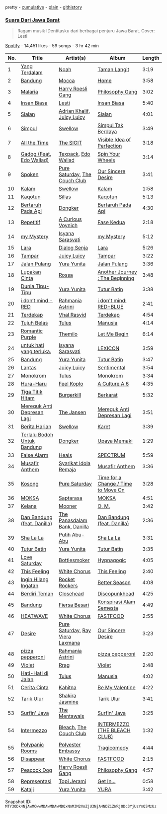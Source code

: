 pretty - [cumulative](/playlists/cumulative/37i9dQZF1DX2ngZHk5xUsP.md) - [plain](/playlists/plain/37i9dQZF1DX2ngZHk5xUsP) - [githistory](https://github.githistory.xyz/mackorone/spotify-playlist-archive/blob/main/playlists/plain/37i9dQZF1DX2ngZHk5xUsP)

### [Suara Dari Jawa Barat](https://open.spotify.com/playlist/37i9dQZF1DX2ngZHk5xUsP)

> Ragam musik IDentitasku dari berbagai penjuru Jawa Barat\. Cover: Lesti

[Spotify](https://open.spotify.com/user/spotify) - 14,451 likes - 59 songs - 3 hr 42 min

| No. | Title | Artist(s) | Album | Length |
|---|---|---|---|---|
| 1 | [Yang Terdalam](https://open.spotify.com/track/6HP1bbIqafhFCRwMw81c7G) | [Noah](https://open.spotify.com/artist/31aMmlq8isIAgojvmIwiS4) | [Taman Langit](https://open.spotify.com/album/3f75vj6VfHVhh4v0Sw6ZzC) | 3:19 |
| 2 | [Bandung](https://open.spotify.com/track/15m7cfGH0Yaz857aQOlA2J) | [Mocca](https://open.spotify.com/artist/7jm6MsWHPzZETR9JkAVaQQ) | [Home](https://open.spotify.com/album/0XnBJ63d5m2Sl03NuKcU8w) | 3:58 |
| 3 | [Malaria](https://open.spotify.com/track/4wwwdmufC8EWrU0sWpT3PB) | [Harry Roesli Gang](https://open.spotify.com/artist/504yLLdKsDJ4UCtVYPRcDF) | [Philosophy Gang](https://open.spotify.com/album/7Lk4rAv9PxwaU0ymdulZmv) | 3:02 |
| 4 | [Insan Biasa](https://open.spotify.com/track/79T9Ab0SwY8h6kxzDoVZdz) | [Lesti](https://open.spotify.com/artist/4Brw5KASFH1RpDEfdtzsJB) | [Insan Biasa](https://open.spotify.com/album/2UyX1tZhUrWMt52W3op8ha) | 5:40 |
| 5 | [Sialan](https://open.spotify.com/track/2aDgJHhAbABvdW9NszrAPQ) | [Adrian Khalif](https://open.spotify.com/artist/6X28gNASnalAWseUA8uI4X), [Juicy Luicy](https://open.spotify.com/artist/3tMTXQyRrPmMyHv5SoC0TV) | [Sialan](https://open.spotify.com/album/3FXBtyRQwZsXShVvBc9ulh) | 4:01 |
| 6 | [Simpul](https://open.spotify.com/track/5kzE5sZTaK0hyCqYaLfN4t) | [Swellow](https://open.spotify.com/artist/0oHQ2Lif0zo9gofe3YPAw2) | [Simpul Tak Berdaya](https://open.spotify.com/album/4UlIKDydaQLNsJGRa5Dgqb) | 3:49 |
| 7 | [All the Time](https://open.spotify.com/track/60zomg1pGnaSrapCzO6aPG) | [The SIGIT](https://open.spotify.com/artist/4RLzLs2SHeyA0nLLlAJBg4) | [Visible Idea of Perfection](https://open.spotify.com/album/3lIr5Sb74IEw4etgpnOluC) | 3:18 |
| 8 | [Gadog \(Feat\. Edo Wallad\)](https://open.spotify.com/track/5c3Ym8TiEBm4UiwRB0HMgg) | [Texpack](https://open.spotify.com/artist/1OmBTwOooZHrYO3YUmSTIA), [Edo Wallad](https://open.spotify.com/artist/0D04cY5W2BAhQu8WBaI2uc) | [Spin Your Wheels](https://open.spotify.com/album/57RqFaTMTeyPNl1BgBl7Y7) | 3:14 |
| 9 | [Spoken](https://open.spotify.com/track/0H5DgLDteF1kBLqQVTKCQ6) | [Pure Saturday](https://open.spotify.com/artist/0rewGqZI1o6eLWEgWo4Hyn), [The Couch Club](https://open.spotify.com/artist/54Ez4eIclterVTLzaIt4nh) | [Our Sincere Desire](https://open.spotify.com/album/57GZmG6ZYl2479tDAusXn4) | 3:41 |
| 10 | [Kalam](https://open.spotify.com/track/0m0ZGGpcLSR074LZHmwygB) | [Swellow](https://open.spotify.com/artist/0oHQ2Lif0zo9gofe3YPAw2) | [Kalam](https://open.spotify.com/album/2LqkY37FJu6Vs0Tjeju2NR) | 1:58 |
| 11 | [Kaqotun](https://open.spotify.com/track/4Go5gWOhnFCqn6RpEjZmm7) | [Sillas](https://open.spotify.com/artist/1DGiCzaCRZdqGyOC3c2Z6y) | [Kaqotun](https://open.spotify.com/album/2mqq8dZc8acR395hXcXVhL) | 5:13 |
| 12 | [Bertaruh Pada Api](https://open.spotify.com/track/0TblrOwGd4j8YK0cdTRo5v) | [Dongker](https://open.spotify.com/artist/6sf1OnuDZM48bgFQvPkbYm) | [Bertaruh Pada Api](https://open.spotify.com/album/2VOfBP9LA5KsNMFyM35iR1) | 4:30 |
| 13 | [Repetitif](https://open.spotify.com/track/77fJ3Feec0pJOFgdkn1VZI) | [A Curious Voynich](https://open.spotify.com/artist/3KGbrizFEqtuCV3EzBYxlp) | [Fase Kedua](https://open.spotify.com/album/2b7ZUDBepcJhFZt2fAciTp) | 2:18 |
| 14 | [my Mystery](https://open.spotify.com/track/36T5RCOBXJM7fXU4rKLSlP) | [Isyana Sarasvati](https://open.spotify.com/artist/05CRzFTp7TouOXPuH6Tapu) | [my Mystery](https://open.spotify.com/album/3tfEX6ctvTwkZwzP91mQUC) | 5:12 |
| 15 | [Lara](https://open.spotify.com/track/1sGsoXJgOZ3wY3tveCUwWs) | [Dialog Senja](https://open.spotify.com/artist/7hzltD6Z1nipi3asl645sh) | [Lara](https://open.spotify.com/album/28qOVtZkeUoUdzU8JEExdG) | 5:26 |
| 16 | [Tampar](https://open.spotify.com/track/2RHm5IDIZ8fYRGzBIo7exV) | [Juicy Luicy](https://open.spotify.com/artist/3tMTXQyRrPmMyHv5SoC0TV) | [Tampar](https://open.spotify.com/album/2lZzryqflrZLO9YDjnlkMz) | 3:22 |
| 17 | [Jalan Pulang](https://open.spotify.com/track/1ado6H8nwj0izGVinobwuP) | [Yura Yunita](https://open.spotify.com/artist/02Tq76MwpeoRu3BHIAiaio) | [Jalan Pulang](https://open.spotify.com/album/0LqqN2YAboL8vcXqJYpEme) | 3:36 |
| 18 | [Lupakan Cinta](https://open.spotify.com/track/4QhfKUW0Qn1W4nCfnjptw7) | [Rossa](https://open.spotify.com/artist/0ygQsC5td2maGmglpzd7tp) | [Another Journey : The Beginning](https://open.spotify.com/album/03623GeJY8TZR7v0KoMQs0) | 3:48 |
| 19 | [Dunia Tipu\-Tipu](https://open.spotify.com/track/0mMqopQJOWADJSPRMYkvTF) | [Yura Yunita](https://open.spotify.com/artist/02Tq76MwpeoRu3BHIAiaio) | [Tutur Batin](https://open.spotify.com/album/4ehjkt2KhPomUc7duIqeyD) | 3:38 |
| 20 | [i don’t mind \- RED](https://open.spotify.com/track/2Tr70FkraG5kJEsEehyRjC) | [Rahmania Astrini](https://open.spotify.com/artist/0e5blBgpur3Y18wS1bzXQC) | [i don't mind: RED+BLUE](https://open.spotify.com/album/57042oQZ05m9w5IAbAYN6X) | 2:41 |
| 21 | [Terdekap](https://open.spotify.com/track/5S6cVtlp3coBjEpjPnoi1A) | [Vhal Rasyid](https://open.spotify.com/artist/5eob7yaLtq4uMma1mJWVjk) | [Terdekap](https://open.spotify.com/album/10iZrxVkJJYwQ21NCumMGG) | 4:54 |
| 22 | [Tujuh Belas](https://open.spotify.com/track/5TReP8XK4aTOe2m44ZjQqz) | [Tulus](https://open.spotify.com/artist/2iDVt6mFbtbDEZG5ax0dTi) | [Manusia](https://open.spotify.com/album/3R4IAF9ApqYeUQrv1ddyoR) | 4:14 |
| 23 | [Romantic Purple](https://open.spotify.com/track/1jcAWxx7IYrKXvECW4MwXt) | [Themilo](https://open.spotify.com/artist/59sKn5XeA4AI4WdrlW25aS) | [Let Me Begin](https://open.spotify.com/album/0tqaPIvkArC3EZ8sYmkLAy) | 6:14 |
| 24 | [untuk hati yang terluka.](https://open.spotify.com/track/28r2ClCmnKAclZZYqE0LTg) | [Isyana Sarasvati](https://open.spotify.com/artist/05CRzFTp7TouOXPuH6Tapu) | [LEXICON](https://open.spotify.com/album/089QU9ZClm6mksCrXCDBSi) | 3:59 |
| 25 | [Bandung](https://open.spotify.com/track/7itshdCnfN3pbP88rQYHIr) | [Yura Yunita](https://open.spotify.com/artist/02Tq76MwpeoRu3BHIAiaio) | [Tutur Batin](https://open.spotify.com/album/4ehjkt2KhPomUc7duIqeyD) | 3:47 |
| 26 | [Lantas](https://open.spotify.com/track/1ZPVEo8RfmrEz8YAD5n6rW) | [Juicy Luicy](https://open.spotify.com/artist/3tMTXQyRrPmMyHv5SoC0TV) | [Sentimental](https://open.spotify.com/album/17vUW6koeUkV58uYfkK6G3) | 3:54 |
| 27 | [Monokrom](https://open.spotify.com/track/4GfK1qOF3uBWidbPlTCQRL) | [Tulus](https://open.spotify.com/artist/2iDVt6mFbtbDEZG5ax0dTi) | [Monokrom](https://open.spotify.com/album/4szhn3xPmOJklFAcqNvTnQ) | 3:34 |
| 28 | [Hura\-Haru](https://open.spotify.com/track/14uNVm8P3giMT9e5cGln7I) | [Feel Koplo](https://open.spotify.com/artist/1I7J7ZNNQne6VhffsSECR4) | [A Culture A 6](https://open.spotify.com/album/4Q7bvzlWs5CRy6fWCqZSHL) | 4:35 |
| 29 | [Tiga Titik Hitam](https://open.spotify.com/track/7Fi3EyFExj8iIumylN29ne) | [Burgerkill](https://open.spotify.com/artist/77X41f0zoHXGhC3a3UvdJk) | [Berkarat](https://open.spotify.com/album/20Lby8PRGQSqfo7kJCz81W) | 5:32 |
| 30 | [Mereguk Anti Depresan Lagi](https://open.spotify.com/track/4nWqe6ojnCrOZWsGHqdpWE) | [The Jansen](https://open.spotify.com/artist/0q3MCOdd2qGlN2TxJdr0SQ) | [Mereguk Anti Depresan Lagi](https://open.spotify.com/album/7DxaK1trwu4UD76ldZ4JvI) | 3:51 |
| 31 | [Berita Harian](https://open.spotify.com/track/69MOVP8IuQ2qOGhTO5H4UO) | [Swellow](https://open.spotify.com/artist/0oHQ2Lif0zo9gofe3YPAw2) | [Karet](https://open.spotify.com/album/51K8wlMSll4FQYNKWgk934) | 3:39 |
| 32 | [Terlalu Bodoh Untuk Bandung](https://open.spotify.com/track/128R9AyKcPSkVn5oxt5L0M) | [Dongker](https://open.spotify.com/artist/6sf1OnuDZM48bgFQvPkbYm) | [Upaya Memaki](https://open.spotify.com/album/48pEKNlOxW5oHF6bpk5EbT) | 1:29 |
| 33 | [False Alarm](https://open.spotify.com/track/3NFI8R8pUTja7orZLwqVbs) | [Heals](https://open.spotify.com/artist/52VDpGdCBD0RnoXlpCYIgL) | [SPECTRUM](https://open.spotify.com/album/40BU39M6MTjelshDop9fHm) | 5:59 |
| 34 | [Musafir Anthem](https://open.spotify.com/track/1nPEAW7GDnfAmtWK8Eh4yb) | [Syarikat Idola Remaja](https://open.spotify.com/artist/0WG2IKGKYaawuJ1kjHucBO) | [Musafir Anthem](https://open.spotify.com/album/7rcFEv0Bgv2mlLHkH0aCn6) | 3:36 |
| 35 | [Kosong](https://open.spotify.com/track/0bwy5RyhiWUVMXRt4MOVFA) | [Pure Saturday](https://open.spotify.com/artist/0rewGqZI1o6eLWEgWo4Hyn) | [Time for a Change / Time to Move On](https://open.spotify.com/album/7lbJEFQEGUs1pBQfOcbdKV) | 3:28 |
| 36 | [MOKSA](https://open.spotify.com/track/5vGj9cAtJRhzNlqEdUOyrs) | [Saptarasa](https://open.spotify.com/artist/3dnQwz2O4A87p0qKzP7e8M) | [MOKSA](https://open.spotify.com/album/7fBsK8IA2iooPAPzChSPaF) | 4:51 |
| 37 | [Kelana](https://open.spotify.com/track/7kAhOXTPVwKODIWUzSosi1) | [Mooner](https://open.spotify.com/artist/3Nq3ERFOZXkIxMjESQxrWL) | [O\. M.](https://open.spotify.com/album/1q2oM4KRamlQUldy9Zcf6W) | 3:42 |
| 38 | [Dan Bandung \(feat\. Danilla\)](https://open.spotify.com/track/3qmIfhZnHenyTcWzWu8IJP) | [The Panasdalam Bank](https://open.spotify.com/artist/0sfi4c54RwQVfvfq6yz8fc), [Danilla](https://open.spotify.com/artist/3jAIDtaFDAHtuP5qU6Hgny) | [Dan Bandung \(feat\. Danilla\)](https://open.spotify.com/album/0wTyAlIVylu3Q88tWEUdeM) | 2:36 |
| 39 | [Sha La La](https://open.spotify.com/track/2oE4nQnV1D4PTZFoDw8JTF) | [Putih Abu\-Abu](https://open.spotify.com/artist/3yRNoZZuzU5TC7uwOxd7cL) | [Sha La La](https://open.spotify.com/album/15OsMcIup45YQk0TVp2AFn) | 3:31 |
| 40 | [Tutur Batin](https://open.spotify.com/track/1k1e4Amkn7hIFrEthtazqT) | [Yura Yunita](https://open.spotify.com/artist/02Tq76MwpeoRu3BHIAiaio) | [Tutur Batin](https://open.spotify.com/album/4ehjkt2KhPomUc7duIqeyD) | 3:35 |
| 41 | [Love Saturday](https://open.spotify.com/track/24unKxTtjxhMSIJ64XbFCS) | [Bottlesmoker](https://open.spotify.com/artist/16MalIQgGrZWovgflIVr0I) | [Hypnagogic](https://open.spotify.com/album/2feY3htG1EXcmCBTfyLE5F) | 4:05 |
| 42 | [This Feeling](https://open.spotify.com/track/6FHN0E5hcHumoaqy73JMsJ) | [White Chorus](https://open.spotify.com/artist/5L3RqiyBaI1VDhbNkzhdjc) | [This Feeling](https://open.spotify.com/album/5CJ8Mf6SebY8tEgZuafyNV) | 2:40 |
| 43 | [Ingin Hilang Ingatan](https://open.spotify.com/track/2dPE3VkQ62Ob5rRFi2hdOs) | [Rocket Rockers](https://open.spotify.com/artist/3k7qB8d47YeYcHlrqaLM4U) | [Better Season](https://open.spotify.com/album/2ix3qSVMLVOiPRahWg8OwP) | 4:08 |
| 44 | [Berdiri Teman](https://open.spotify.com/track/2wzLryGH80h3RkzuzVOriD) | [Closehead](https://open.spotify.com/artist/51kLNLcGpqb9eXGfCl0vrR) | [Discopunkhead](https://open.spotify.com/album/6sSnkZGa92joNiWAeFr44B) | 4:25 |
| 45 | [Bandung](https://open.spotify.com/track/5EiVLH2dO0dOkkYapy1Q9A) | [Fiersa Besari](https://open.spotify.com/artist/06QVnTCdjs4jPKO0487EGV) | [Konspirasi Alam Semesta](https://open.spotify.com/album/6d2K6Ku4sXH63OQnsGVbbe) | 4:49 |
| 46 | [HEATWAVE](https://open.spotify.com/track/5Z4THUUkogX97uuTAaTbj9) | [White Chorus](https://open.spotify.com/artist/5L3RqiyBaI1VDhbNkzhdjc) | [FASTFOOD](https://open.spotify.com/album/3YTs3UdJUkNStTevXRfGWu) | 2:55 |
| 47 | [Desire](https://open.spotify.com/track/1uH2t9fgvWUntILs9iFRZC) | [Pure Saturday](https://open.spotify.com/artist/0rewGqZI1o6eLWEgWo4Hyn), [Ray Viera Laxmana](https://open.spotify.com/artist/4d71lT61WEn2SsjEgeSbBf) | [Our Sincere Desire](https://open.spotify.com/album/57GZmG6ZYl2479tDAusXn4) | 3:23 |
| 48 | [pizza pepperoni](https://open.spotify.com/track/57S5BHScJunq9w9Z5Aa0Df) | [Rahmania Astrini](https://open.spotify.com/artist/0e5blBgpur3Y18wS1bzXQC) | [pizza pepperoni](https://open.spotify.com/album/5UfIQx3mYTyOslGlsPotyL) | 2:20 |
| 49 | [Violet](https://open.spotify.com/track/6PjgY0Sfp9RWCtlNXoUoKf) | [Rrag](https://open.spotify.com/artist/6tTVXxmZWe3xiWFNl2l1eV) | [Violet](https://open.spotify.com/album/5aRbnZd7V7Z7cJQ3tijjrF) | 2:48 |
| 50 | [Hati\-Hati di Jalan](https://open.spotify.com/track/2hHeGD57S0BcopfVcmehdl) | [Tulus](https://open.spotify.com/artist/2iDVt6mFbtbDEZG5ax0dTi) | [Manusia](https://open.spotify.com/album/3R4IAF9ApqYeUQrv1ddyoR) | 4:02 |
| 51 | [Cerita Cinta](https://open.spotify.com/track/5PccS3eocPF3x4dfayUU7A) | [Kahitna](https://open.spotify.com/artist/2WhoMc7XqIzVXWbQqSoqe7) | [Be My Valentine](https://open.spotify.com/album/544XgrdVXO7eH0Jf1S3oNP) | 4:22 |
| 52 | [Tarik Ulur](https://open.spotify.com/track/7HBnW7E26egSo7p7DWs9XH) | [Shakira Jasmine](https://open.spotify.com/artist/18nKUAfNnowoqfqDhwI3X3) | [Tarik Ulur](https://open.spotify.com/album/3nOtvP5lymtIrN6UT4M3kC) | 3:41 |
| 53 | [Surfin' Java](https://open.spotify.com/track/1gZilfYqLdnpOtc33O2OyM) | [The Mentawais](https://open.spotify.com/artist/0hj0i2IkfZpSCUPPFqVMhR) | [Surfin' Java](https://open.spotify.com/album/3uT9x3fRiGdHWWsH59yOvG) | 3:25 |
| 54 | [Intermezzo](https://open.spotify.com/track/1g9CyyZFbFd2wl6hOXNrEN) | [Bleach](https://open.spotify.com/artist/18Bd4tKfIWvuvbn5PxeeML), [The Couch Club](https://open.spotify.com/artist/54Ez4eIclterVTLzaIt4nh) | [INTERMEZZO \(THE BLEACH CLUB\)](https://open.spotify.com/album/3CY6wVLwyEXRIgHAbiZQuA) | 1:32 |
| 55 | [Polypanic Rooms](https://open.spotify.com/track/1KER62no0SGNgvsnnpAb7M) | [Polyester Embassy](https://open.spotify.com/artist/2jbc5JbKhDkmzXj1LlmEq4) | [Tragicomedy](https://open.spotify.com/album/3VGTuyIULOBTiDkcyB0sFN) | 4:44 |
| 56 | [Disappear](https://open.spotify.com/track/4PDQYHp5YzHFcfoxDMIDPY) | [White Chorus](https://open.spotify.com/artist/5L3RqiyBaI1VDhbNkzhdjc) | [FASTFOOD](https://open.spotify.com/album/3YTs3UdJUkNStTevXRfGWu) | 2:15 |
| 57 | [Peacock Dog](https://open.spotify.com/track/2uXVLxpK17hcb2lHUGy8Mg) | [Harry Roesli Gang](https://open.spotify.com/artist/504yLLdKsDJ4UCtVYPRcDF) | [Philosophy Gang](https://open.spotify.com/album/7Lk4rAv9PxwaU0ymdulZmv) | 4:57 |
| 58 | [Representasi](https://open.spotify.com/track/46QJytZHZONUQcqQVT3cMl) | [Topi Jerami](https://open.spotify.com/artist/6ZRpCV3WWjGXBhOgIvZqIA) | [Get In...](https://open.spotify.com/album/5odymU3r3v9fqnmrew7Leg) | 0:58 |
| 59 | [Kataji](https://open.spotify.com/track/4HUmuIdScp4K9yjaCk73pD) | [Yura Yunita](https://open.spotify.com/artist/02Tq76MwpeoRu3BHIAiaio) | [YURA](https://open.spotify.com/album/6xzJINIJok2KZur8OzQQT8) | 3:42 |

Snapshot ID: `MTY3ODk4NjAwMCwwMDAwMDAwMDQxNmM3M2VmZjU3NjA4NDZiZWRjODc3YjUzYmQ5MzUz`
